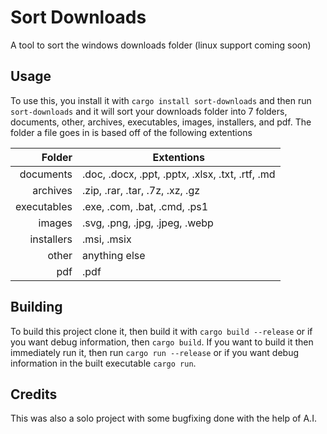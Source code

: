 # Sort Downloads

A tool to sort the windows downloads folder (linux support coming soon)

## Usage

To use this, you install it with `cargo install sort-downloads` and then run `sort-downloads` and it will sort your downloads folder into 7 folders, documents, other, archives, executables, images, installers, and pdf. The folder a file goes in is based off of the following extentions

|      Folder | Extentions                                       |
| ----------: | ------------------------------------------------ |
|   documents | .doc, .docx, .ppt, .pptx, .xlsx, .txt, .rtf, .md |
|    archives | .zip, .rar, .tar, .7z, .xz, .gz                  |
| executables | .exe, .com, .bat, .cmd, .ps1                     |
|      images | .svg, .png, .jpg, .jpeg, .webp                   |
|  installers | .msi, .msix                                      |
|       other | anything else                                    |
|         pdf | .pdf                                             |

## Building

To build this project clone it, then build it with `cargo build --release` or if you want debug information, then `cargo build`. If you want to build it then immediately run it, then run `cargo run --release` or if you want debug information in the built executable `cargo run`.

## Credits

This was also a solo project with some bugfixing done with the help of A.I.
